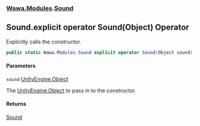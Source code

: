 ### [Wawa.Modules](Wawa.Modules.md 'Wawa.Modules').[Sound](Sound.md 'Wawa.Modules.Sound')

## Sound.explicit operator Sound(Object) Operator

Explicitly calls the constructor.

```csharp
public static Wawa.Modules.Sound explicit operator Sound(Object sound);
```
#### Parameters

<a name='Wawa.Modules.Sound.op_ExplicitWawa.Modules.Sound(Object).sound'></a>

`sound` [UnityEngine.Object](https://docs.microsoft.com/en-us/dotnet/api/UnityEngine.Object 'UnityEngine.Object')

The [UnityEngine.Object](https://docs.microsoft.com/en-us/dotnet/api/UnityEngine.Object 'UnityEngine.Object') to pass in to the constructor.

#### Returns
[Sound](Sound.md 'Wawa.Modules.Sound')